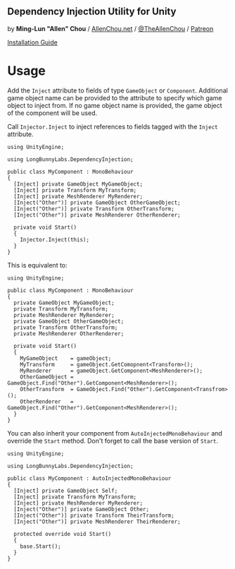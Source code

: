 ## Dependency Injection Utility for Unity
by **Ming-Lun "Allen" Chou** / [AllenChou.net](http://AllenChou.net) / [@TheAllenChou](http://twitter.com/TheAllenChou) / [Patreon](https://www.patreon.com/TheAllenChou)

[Installation Guide](https://docs.unity3d.com/Manual/upm-ui-giturl.html)

# Usage

Add the `Inject` attribute to fields of type `GameObject` or `Component`. Additional game object name can be provided to the attribute to specify which game object to inject from. If no game object name is provided, the game object of the component will be used.

Call `Injector.Inject` to inject references to fields tagged with the `Inject` attribute.

```
using UnityEngine;

using LongBunnyLabs.DependencyInjection;

public class MyComponent : MonoBehaviour
{
  [Inject] private GameObject MyGameObject;
  [Inject] private Transform MyTransform;
  [Inject] private MeshRenderer MyRenderer;
  [Inject("Other")] private GameObject OtherGameObject;
  [Inject("Other")] private Transform OtherTransform;
  [Inject("Other")] private MeshRenderer OtherRenderer;

  private void Start()
  {
    Injector.Inject(this);
  }
}
```

This is equivalent to:

```
using UnityEngine;

public class MyComponent : MonoBehaviour
{
  private GameObject MyGameObject;
  private Transform MyTransform;
  private MeshRenderer MyRenderer;
  private GameObject OtherGameObject;
  private Transform OtherTransform;
  private MeshRenderer OtherRenderer;

  private void Start()
  {
    MyGameObject    = gameObject;
    MyTransform     = gameObject.GetComopnent<Transform>();
    MyRenderer      = gameObject.GetComponent<MeshRenderer>();
    OtherGameObject = GameObject.Find("Other").GetComponent<MeshRenderer>();
    OtherTransform  = GameObject.Find("Other").GetComponent<Transfrom>();
    OtherRenderer   = GameObject.Find("Other").GetComponent<MeshRenderer>();
  }
}
```

You can also inherit your component from `AutoInjectedMonoBehaviour` and override the `Start` method. Don't forget to call the base version of `Start`.

```
using UnityEngine;

using LongBunnyLabs.DependencyInjection;

public class MyComponent : AutoInjectedMonoBehaviour
{
  [Inject] private GameObject Self;
  [Inject] private Transform MyTransform;
  [Inject] private MeshRenderer MyRenderer;
  [Inject("Other")] private GameObject Other;
  [Inject("Other")] private Transform TheirTransform;
  [Inject("Other")] private MeshRenderer TheirRenderer;

  protected override void Start()
  {
    base.Start();
  }
}
```
